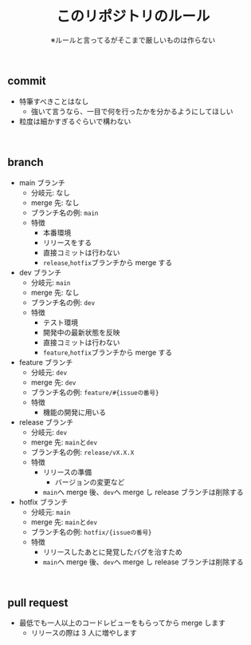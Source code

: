 <h1 align="center">
  このリポジトリのルール
</h1>

<p align="center">
  ※ルールと言ってるがそこまで厳しいものは作らない
</p>

&nbsp;

## commit

- 特筆すべきことはなし
  - 強いて言うなら、一目で何を行ったかを分かるようにしてほしい
- 粒度は細かすぎるぐらいで構わない

&nbsp;

## branch

- main ブランチ
  - 分岐元: なし
  - merge 先: なし
  - ブランチ名の例: `main`
  - 特徴
    - 本番環境
    - リリースをする
    - 直接コミットは行わない
    - `release`,`hotfix`ブランチから merge する
- dev ブランチ
  - 分岐元: `main`
  - merge 先: なし
  - ブランチ名の例: `dev`
  - 特徴
    - テスト環境
    - 開発中の最新状態を反映
    - 直接コミットは行わない
    - `feature`,`hotfix`ブランチから merge する
- feature ブランチ
  - 分岐元: `dev`
  - merge 先: `dev`
  - ブランチ名の例: `feature/#{issueの番号}`
  - 特徴
    - 機能の開発に用いる
- release ブランチ
  - 分岐元: `dev`
  - merge 先: `main`と`dev`
  - ブランチ名の例: `release/vX.X.X`
  - 特徴
    - リリースの準備
      - バージョンの変更など
    - `main`へ merge 後、`dev`へ merge し release ブランチは削除する
- hotfix ブランチ
  - 分岐元: `main`
  - merge 先: `main`と`dev`
  - ブランチ名の例: `hotfix/{issueの番号}`
  - 特徴
    - リリースしたあとに発覚したバグを治すため
    - `main`へ merge 後、`dev`へ merge し release ブランチは削除する

&nbsp;

## pull request

- 最低でも一人以上のコードレビューをもらってから merge します
  - リリースの際は 3 人に増やします
